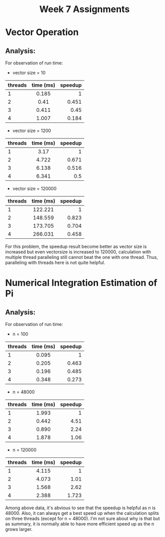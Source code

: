 # <center> Week 7 Assignments</center>

# Vector Operation


 ## Analysis:

For observation of run time:
* vector size = 10

| threads |  time (ms)  | speedup  |
|----------|:------------:|------:|
| 1| 0.185 |  1 |
| 2| 0.41 |  0.451 | 
| 3 | 0.411 |  0.45 | 
| 4 | 1.007 |  0.184 | 

* vector size = 1200

| threads |  time (ms)  | speedup  |
|----------|:------------:|------:|
| 1| 3.17 |  1 |
| 2| 4.722 |  0.671 | 
| 3 | 6.138 |  0.516 | 
| 4 | 6.341 |  0.5 | 


* vector size = 120000

| threads |  time (ms)  | speedup  |
|----------|:------------:|------:|
| 1| 122.221 |  1 |
| 2| 148.559 |  0.823 | 
| 3 | 173.705 |  0.704 | 
| 4 | 266.031 |  0.458 | 

For this problem, the speedup result become better as vector size is increased but even vectorsize is increased to 120000, calculation with multiple thread paralleling still cannot beat the one with one thread. Thus, paralleling with threads here is not quite helpful.

# Numerical Integration Estimation of Pi


 ## Analysis:

For observation of run time:
* n = 100

| threads |  time (ms)  | speedup  |
|----------|:------------:|------:|
| 1| 0.095 |  1 |
| 2| 0.205 |  0.463 | 
| 3 | 0.196 |  0.485 | 
| 4 | 0.348 |  0.273 | 

* n = 48000

| threads |  time (ms)  | speedup  |
|----------|:------------:|------:|
| 1| 1.993 |  1 |
| 2| 0.442 |  4.51 | 
| 3 | 0.890 |  2.24 | 
| 4 | 1.878 |  1.06 | 

* n = 120000

| threads |  time (ms)  | speedup  |
|----------|:------------:|------:|
| 1| 4.115 |  1 |
| 2| 4.073 |  1.01 | 
| 3 | 1.568 |  2.62 | 
| 4 | 2.388 |  1.723 | 


Among above data, it's abvious to see that the speedup is helpful as n is 48000. Also, it can always get a best speed up when the calculation splits on three threads (except for n = 48000). I'm not sure about why is that but as summary, it is normally able to have more efficient speed up as the n grows larger.


